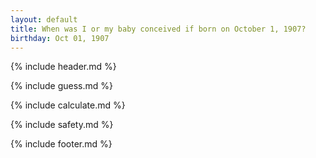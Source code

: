 ```yaml
---
layout: default
title: When was I or my baby conceived if born on October 1, 1907?
birthday: Oct 01, 1907
---
```


{% include header.md %}

{% include guess.md %}

{% include calculate.md %}

{% include safety.md %}

{% include footer.md %}



